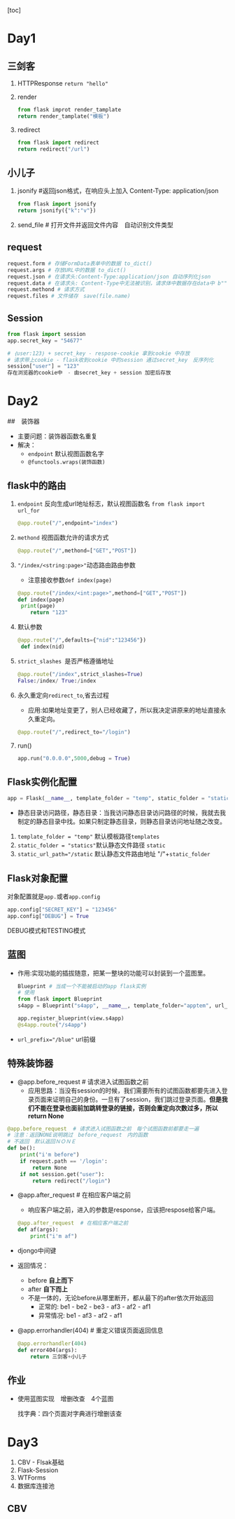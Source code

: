 [toc]

# Day1

## 三剑客

1. HTTPResponse `return "hello"`

2. render

   ```python
   from flask improt render_tamplate
   return render_tamplate("模板")
   ```

3. redirect

   ```python
   from flask import redirect
   return redirect("/url")
   ```

## 小儿子

1. jsonify #返回json格式，在响应头上加入 Content-Type: application/json

   ```python
   from flask import jsonify
   return jsonify({"k":"v"})
   ```

2. send_file # 打开文件并返回文件内容　自动识别文件类型

## request

```python
request.form # 存储FormData表单中的数据 to_dict()
request.args # 存放URL中的数据 to_dict()
request.json # 在请求头:Content-Type:application/json 自动序列化json
request.data # 在请求头: Content-Type中无法被识别，请求体中数据存在data中 b""
request.methond # 请求方式
request.files # 文件储存　save(file.name)
```

## Session

```python
from flask import session
app.secret_key = "54677"

# ｛user:123｝ + secret_key - respose-cookie 拿到cookie 中存放
# 请求带上cookie - flask收到cookie 中的session 通过secret_key　反序列化
session["user"] = "123"
存在浏览器的cookie中　- 由secret_key + session 加密后存放

```



# Day2

##　装饰器

- 主要问题：装饰器函数名重复
- 解决：
  - `endpoint` 默认视图函数名字
  - `@functools.wraps(装饰函数)`

## flask中的路由

1. `endpoint`  反向生成url地址标志，默认视图函数名 `from flask import url_for`

   ```python
   @app.route("/",endpoint="index")
   ```

2. `methond` 视图函数允许的请求方式

   ```python 
   @app.route("/",methond=["GET","POST"])
   ```

3. `"/index/<string:page>"`动态路由路由参数

   - 注意接收参数`def index(page)`

   ```python
   @app.route("/index/<int:page>",methond=["GET","POST"])
   def index(page)
   	print(page)
       return "123"
   ```

4. 默认参数

   ```python
   @app.route("/",defaults={"nid":"123456"})
   	def index(nid)
   ```

   

5. `strict_slashes `是否严格遵循地址

   ```python
   @app.route("/index",strict_slashes=True)
   False:/index/ True:/index
   ```

6. 永久重定向`redirect_to`,省去过程

   - 应用:如果地址变更了，别人已经收藏了，所以我决定讲原来的地址直接永久重定向。

   ```python
   @app.route("/",redirect_to="/login")
   ```

7. run()

   ```python
   app.run("0.0.0.0",5000,debug = True)
   ```

   

## Flask实例化配置

```python
app = Flask(__name__, template_folder = "temp", static_folder = "statics", static_url_path="/static")
```

- 静态目录访问路径，静态目录：当我访问静态目录访问路径的时候，我就去我制定的静态目录中找。如果只制定静态目录，则静态目录访问地址随之改变。

1. `template_folder = "temp"` 默认模板路径`templates`
2. `static_folder = "statics"`默认静态文件路径 `static`
3. `static_url_path="/static` 默认静态文件路由地址 "/"+`static_folder`

## Flask对象配置

对象配置就是`app.`或者`app.config`

```python
app.config["SECRET_KEY"] = "123456"
app.config["DEBUG"] = True
```

DEBUG模式和TESTING模式

## 蓝图

- 作用:实现功能的插拔随意，把某一整块的功能可以封装到一个蓝图里。

  ```python
  Blueprint # 当成一个不能被启动的app flask实例
  # 使用
  from flask import Blueprint
  s4app = Blueprint("s4app", __name__, template_folder="apptem", url_prefix="/blue")
  
  app.register_blueprint(view.s4app)
  @s4app.route("/s4app")
  ```

- `url_prefix="/blue"` url前缀

  

## 特殊装饰器

- @app.before_request  # 请求进入试图函数之前
  - 应用思路：当没有session的时候，我们需要所有的试图函数都要先进入登录页面来证明自己的身份。一旦有了session，我们跳过登录页面。**但是我们不能在登录也面前加跳转登录的链接，否则会重定向次数过多，所以return None**

```python
@app.before_request  # 请求进入试图函数之前　每个试图函数前都要走一遍
# 注意：返回NONE说明跳过　before_request　内的函数
# 不返回　默认返回ＮＯＮＥ
def be():
    print("i'm before")
    if request.path == '/login':
        return None　　　　　　　
    if not session.get("user"):
        return redirect("/login")
```

- @app.after_request  # 在相应客户端之前

  - 响应客户端之前，进入的参数是response，应该把respose给客户端。

  ```python
  @app.after_request  # 在相应客户端之前
  def af(args):
      print("i'm af")
  ```

- djongo中间键

  

- 返回情况：

  - before **自上而下**
  - after **自下而上**
  - 不是一体的，无论before从哪里断开，都从最下的after依次开始返回
    - 正常的: be1 - be2 - be3 - af3 - af2 - af1
    - 异常情况: be1 - af3 - af2 - af1

- @app.errorhandler(404) # 重定义错误页面返回信息

  ```python
  @app.errorhandler(404)
  def error404(args):
      return 三剑客+小儿子
  ```

## 作业

- 使用蓝图实现　增删改查　4个蓝图

  找字典：四个页面对字典进行增删该查

# Day3

1. CBV - Flsak基础
2. Flask-Session
3. WTForms
4. 数据库连接池

## CBV

```python

```

